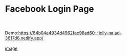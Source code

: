 # Facebook Login Page<br><br>
Demo:https://64b04a4934d4962fac98ad60--jolly-naiad-3617d6.netlify.app/<br><br>
[image](https://github.com/MahsumaRezai/Facebook/assets/110189253/3ce1c266-0f97-4768-bf6f-b3e12fdf67f9)


